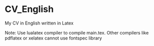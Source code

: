 # CV_English
My CV in English written in Latex

Note: Use lualatex compiler to compile main.tex. Other compilers like pdflatex or xelatex cannot use fontspec library